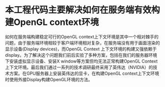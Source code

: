 # 本工程代码主要解决如何在服务端有效构建OpenGL context环境
 如何在服务端构建稳定可行的OpenGL context上下文环境是其中一个相对棘手的问题，由于服务端环境相较于客户端环境相对复杂，在服务端没有用于画面渲染的显示设备(Display devices)，而OpenGL Context 上下文环境的构建又强依赖于display。为了解决这个问题我们前后实验了多种方案，包括在我们的服务器环境下安装虚拟显示设备、安装X window等方案但均无法正常构建OpenGL Context上下文环境。最后我们通过一系列的技术调研最终采用了英伟达（NVIDIA）的技术方案。在GPU服务器上安装英伟达的显卡，在构建OpenGL context上下文环境时使用外接Display构建OpenGL环境的方法。
